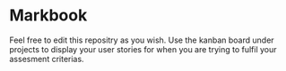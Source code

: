 # Markbook
Feel free to edit this repositry as you wish. Use the kanban board under projects to display your user stories for when you are trying to fulfil your assesment criterias.
